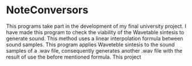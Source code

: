 # NoteConversors
This programs take part in the development of my final university project. I have made this program to check the viability of the Wavetable sintesis to generate sound. This method uses a linear interpolation formula between sound samples. This program applies Waveteble sintesis to the sound samples of a .wav file, consequently generates another .wav file with the result of use the before mentioned formula. 
This project

